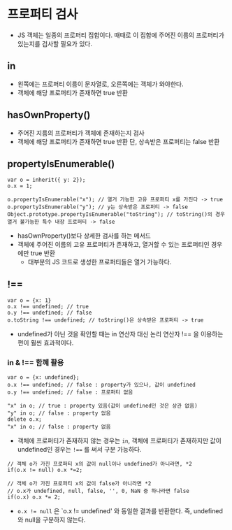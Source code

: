 # 프로퍼티 검사
- JS 객체는 일종의 프로퍼티 집합이다. 때때로 이 집합에 주어진 이름의 프로퍼티가 있는지를 검사할 필요가 있다.

## in
- 왼쪽에는 프로퍼티 이름이 문자열로, 오른쪽에는 객체가 와야한다.
- 객체에 해당 프로퍼티가 존재하면 true 반환

## hasOwnProperty()
- 주어진 지름의 프로퍼티가 객체에 존재하는지 검사
- 객체에 해당 프로퍼티가 존재하면 true 반환
  단, 상속받은 프로퍼티는 false 반환

## propertyIsEnumerable()
```
var o = inherit({ y: 2});
o.x = 1;

o.propertyIsEnumerable("x"); // 열거 가능한 고유 프로퍼티 x를 가진다 -> true
o.propertyIsEnumerable("y"); // y는 상속받은 프로퍼티 -> false
Object.prototype.propertyIsEnumerable("toString"); // toString()의 경우 열거 불가능한 특수 내장 프로퍼티 -> false
```
- hasOwnProperty()보다 상세한 검사를 하는 메서드
- 객체에 주어진 이름의 고유 프로퍼티가 존재하고, 열거할 수 있는 프로퍼티인 경우에만 true 반환
  - 대부분의 JS 코드로 생성한 프로퍼티들은 열거 가능하다.

## !==
```
var o = {x: 1} 
o.x !== undefined; // true
o.y !== undefined; // false
o.toString !== undefined; // toString()은 상속받은 프로퍼티 -> true
```
- undefined가 아닌 것을 확인할 때는 in 연산자 대신 논리 연산자 !== 을 이용하는 편이 훨씬 효과적이다.

### in & !== 함꼐 활용
```
var o = {x: undefined};
o.x !== undefined; // false : property가 있으나, 값이 undefined
o.y !== undefined; // false : 프로퍼티 없음

"x" in o; // true : property 있음(값이 undefined인 것은 상관 없음)
"y" in o; // false : property 없음
delete o.x;
"x" in o; // false : property 없음
```
- 객체에 프로퍼티가 존재하지 않는 경우는 `in`, 객체에 프로퍼티가 존재하지만 값이 undefined인 경우는 `!==` 를 써서 구분 가능하다.  
  
   
   
```
// 객체 o가 가진 프로퍼티 x의 값이 null이나 undefined가 아니라면, *2
if(o.x != null) o.x *=2;

// 객체 o가 가진 프로퍼티 x의 값이 false가 아니라면 *2
// o.x가 undefined, null, false, '', 0, NaN 중 하나라면 false
if(o.x) o.x *= 2;
```
- `o.x != null` 은 `o.x != undefined' 와 동일한 결과를 반환한다. 즉, undefined와 null을 구분하지 않는다.
